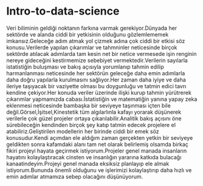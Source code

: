 # Intro-to-data-science


Veri biliminin geldiği noktanın farkına varmak gerekiyor.Dünyada her sektörde ve alanda ciddi bir yetkisinin olduğunu gözlemlememek imkansız.Geleceğe adım atmak yol çizmek adına çok ciddi bir etkisi söz konusu.Verilerde yapılan çıkarımlar ve tahmninler neticesinde birçok sektörde atılacak adımlarda tam kesin net bir netice vermesede işin renginin nereye gideceğini kestirmemize sebebiyet vermektedir.Verilerin sayılarla istatistiğin buluşması ve bakış açısıyla yorumlanıp tahmin edilip harmanlanması neticesinde her sektörün geleceğe daha emin adımlarla daha doğru yapılarla kurulmasını sağlıyor.Her zaman daha iyiye ve daha ileriye taşıyacak bir vaziyette olması bu doygunluğu ve tatmin edici tavrı kendine çekiyor.Her konuda veriler üzerinde ilişki kurup tahmin yürütrerek çıkarımlar yapmamızda cabası.İstatistiğin ve matematiğin yanına yapay zeka eklenmesi neticesinde bambaşka bir seviyeye taşınması içten bile değil.Görsel,İşitsel,Kinestetik tüm algılarlınla kafayı yorarak düşünerek verilerle çok güzel projeler ortaya çıkarılabilir.Analitik bakış açısını öne sürebileceğin kendinden birçok şey katıp tatmin edecek projelere el atabiliriz.Geliştirilen modellerin her birinde ciddi bir emek söz konusudur.Kendi açımdan ele aldığım zaman gerçekten yetkin bir seviyeye geldikten sonra kafamdaki alanı tam net olarak belirlemiş olsamda birkaç fikiri projeyi hayata geçirmek istiyorum.Projeler genel manada insanların hayatını kolaylaştıracak cinsten ve insanlığın yararına katkıda bulacağı kanaatindeyim.Projeyi genel manada eksiksiz planlayıp ele almak istiyorum.Bununda önemli olduğunu ve işlerimizi kolaylaştırıp daha hızlı ve emin adımlar atmamıza sebep olacağını düşünüyorum.
